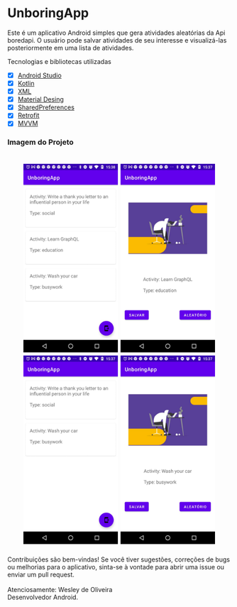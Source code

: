 # UnboringApp

Este é um aplicativo Android simples que gera atividades aleatórias da Api boredapi. O usuário pode salvar atividades de seu interesse e visualizá-las posteriormente em uma lista de atividades.

Tecnologias e bibliotecas utilizadas
 - [x] [Android Studio](https://developer.android.com/studio?hl=pt&gclsrc=aw.ds&gclid=Cj0KCQiAk4aOBhCTARIsAFWFP9GJFuME6UxG4cgkUFzeBFgfa0b1XHhdBN9EPVe4G0To3rPTH6PDaw8aAr80EALw_wcB)
- [x] [Kotlin](https://developer.android.com/kotlin?hl=pt&gclsrc=aw.ds&gclid=Cj0KCQiAk4aOBhCTARIsAFWFP9EYXeWC3amRzUtIkC9bwzgZbb4IUHqbp6vk8MgYOZ--DXlN1S484cUaAtvfEALw_wcB)
- [x] [XML](https://developer.android.com/guide/topics/manifest/manifest-intro?gclsrc=aw.ds&gclid=Cj0KCQiAk4aOBhCTARIsAFWFP9GgxOFGyEUBS_kUYd_6Zq1mPFL0iYbW588UovfFmujkYNoX7RrAolcaAj6fEALw_wcB)
- [x] [Material Desing](https://material.io/design)
- [x] [SharedPreferences](https://developer.android.com/reference/android/content/SharedPreferences)
 - [x] [Retrofit](https://square.github.io/retrofit/)
  - [x] [MVVM](https://en.wikipedia.org/wiki/Model%E2%80%93view%E2%80%93viewmodel)

<h3>Imagem do Projeto</h3>

<h1 align="center">
   <img src="https://github.com/wesleyorrr/UnboringApp/blob/master/img1.jpg" height="425" />
   <img src="https://github.com/wesleyorrr/UnboringApp/blob/master/img2.jpg" height="425" />
 <img src="https://github.com/wesleyorrr/UnboringApp/blob/master/img3.jpg" height="425" />
 <img src="https://github.com/wesleyorrr/UnboringApp/blob/master/img4.jpg" height="425" />
</h1>

Contribuições são bem-vindas! Se você tiver sugestões, correções de bugs ou melhorias para o aplicativo, sinta-se à vontade para abrir uma issue ou enviar um pull request.
<br>
<br> Atenciosamente: Wesley de Oliveira
<br>Desenvolvedor Android.

